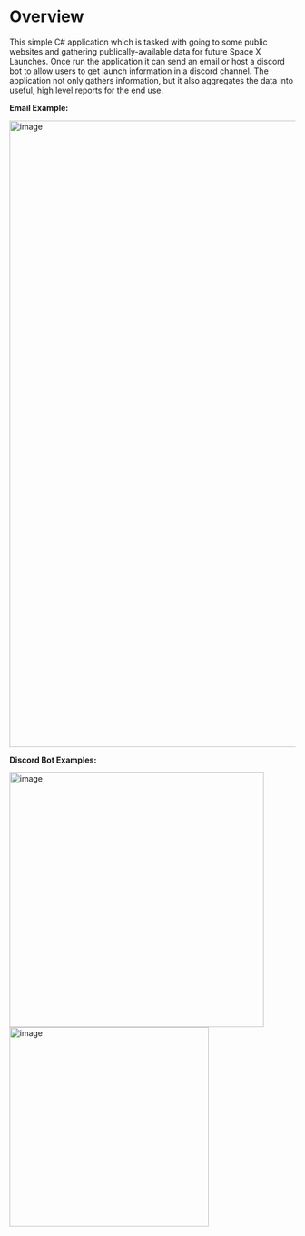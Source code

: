 # Overview
This simple C# application which is tasked with going to some public websites and gathering publically-available data for future Space X Launches. Once run the application it can send an email or host a discord bot to allow users to get launch information in a discord channel. The application not only gathers information, but it also aggregates the data into useful, high level reports for the end use.

**Email Example:**


<img width="1103" alt="image" src="https://github.com/user-attachments/assets/9a39bf49-8422-43b0-a2a7-a1affaaa9d0b" />

**Discord Bot Examples:**

<img width="448" alt="image" src="https://github.com/user-attachments/assets/08f35ea3-d866-4f9b-9b54-9a9fbbfe193f" />

<br>

<img width="351" alt="image" src="https://github.com/user-attachments/assets/d45ad620-f23b-4083-b7a3-b297d6cb5b56" />

